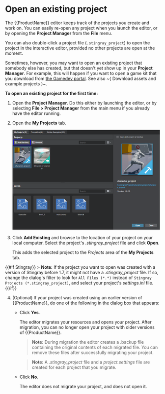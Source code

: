 # Open an existing project

The {{ProductName}} editor keeps track of the projects you create and work on. You can easily re-open any project when you launch the editor, or by opening the **Project Manager** from the **File** menu.

You can also double-click a project file (`.stingray_project`) to open the project in the interactive editor, provided no other projects are open at the moment.

Sometimes, however, you may want to open an existing project that somebody else has created, but that doesn't yet show up in your **Project Manager**. For example, this will happen if you want to open a game kit that you download from [the Gamedev portal](http://www.autodesk.com/stingray-online-projects). See also ~{ Download assets and example projects }~.

**To open an existing project for the first time:**

1.	Open the **Project Manager**. Do this either by launching the editor, or by selecting **File > Project Manager** from the main menu if you already have the editor running.

2.	Open the **My Projects** tab.

	![Add Existing](../images/project_manager_add_existing.png)

3.	Click **Add Existing** and browse to the location of your project on your local computer. Select the project's *.stingray_project* file and click **Open**.

	This adds the selected project to the *Projects* area of the **My Projects** tab.

{{#if Stingray}}
	>	**Note:** If the project you want to open was created with a version of Stingray before 1.7, it might not have a *.stingray_project* file. If so, change the dialog's filter to look for `All Files (*.*)` instead of `Stingray Projects (*.stingray_project)`, and select your project's *settings.ini* file.
{{/if}}

4.	(Optional) If your project was created using an earlier version of {{ProductName}}, do one of the following in the dialog box that appears:

	-	Click **Yes**.

		The editor migrates your resources and opens your project. After migration, you can no longer open your project with older versions of {{ProductName}}.

		>	**Note:** During migration the editor creates a .backup file containing the original contents of each migrated file. You can remove these files after successfully migrating your project.

		>	**Note:** A *.stingray_project* file and a *project.settings* file are created for each project that you migrate.

	-	Click **No**.

		The editor does not migrate your project, and does not open it.

